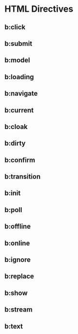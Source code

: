 # HTML Directives

## b:click
## b:submit
## b:model
## b:loading
## b:navigate
## b:current
## b:cloak
## b:dirty
## b:confirm
## b:transition
## b:init
## b:poll
## b:offline
## b:online
## b:ignore
## b:replace
## b:show
## b:stream
## b:text